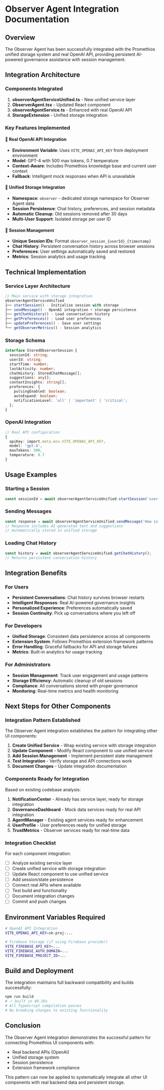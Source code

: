 # Observer Agent Integration Documentation

## Overview

The Observer Agent has been successfully integrated with the Promethios unified storage system and real OpenAI API, providing persistent AI-powered governance assistance with session management.

## Integration Architecture

### Components Integrated

1. **observerAgentServiceUnified.ts** - New unified service layer
2. **ObserverAgent.tsx** - Updated React component
3. **observerAgentService.ts** - Enhanced with real OpenAI API
4. **StorageExtension** - Unified storage integration

### Key Features Implemented

#### 🤖 Real OpenAI API Integration
- **Environment Variable**: Uses `VITE_OPENAI_API_KEY` from deployment environment
- **Model**: GPT-4 with 500 max tokens, 0.7 temperature
- **Context-Aware**: Includes Promethios knowledge base and current user context
- **Fallback**: Intelligent mock responses when API is unavailable

#### 💾 Unified Storage Integration
- **Namespace**: `observer` - dedicated storage namespace for Observer Agent data
- **Session Persistence**: Chat history, preferences, and session metadata
- **Automatic Cleanup**: Old sessions removed after 30 days
- **Multi-User Support**: Isolated storage per user ID

#### 🔧 Session Management
- **Unique Session IDs**: Format `observer_session_{userId}_{timestamp}`
- **Chat History**: Persistent conversation history across browser sessions
- **Preferences**: User settings automatically saved and restored
- **Metrics**: Session analytics and usage tracking

## Technical Implementation

### Service Layer Architecture

```typescript
// Main service with storage integration
observerAgentServiceUnified
├── startSession() - Initialize session with storage
├── sendMessage() - OpenAI integration + storage persistence
├── getChatHistory() - Load conversation history
├── getPreferences() - Load user preferences
├── updatePreferences() - Save user settings
└── getObserverMetrics() - Session analytics
```

### Storage Schema

```typescript
interface StoredObserverSession {
  sessionId: string;
  userId: string;
  startTime: number;
  lastActivity: number;
  chatHistory: StoredChatMessage[];
  suggestions: any[];
  contextInsights: string[];
  preferences: {
    pulsingEnabled: boolean;
    autoExpand: boolean;
    notificationLevel: 'all' | 'important' | 'critical';
  };
}
```

### OpenAI Integration

```typescript
// Real API configuration
{
  apiKey: import.meta.env.VITE_OPENAI_API_KEY,
  model: 'gpt-4',
  maxTokens: 500,
  temperature: 0.7
}
```

## Usage Examples

### Starting a Session
```typescript
const sessionId = await observerAgentServiceUnified.startSession('user-123', 'admin');
```

### Sending Messages
```typescript
const response = await observerAgentServiceUnified.sendMessage('How is my governance score?');
// Response includes AI-generated text and suggestions
// Automatically stored in unified storage
```

### Loading Chat History
```typescript
const history = await observerAgentServiceUnified.getChatHistory();
// Returns persistent conversation history
```

## Integration Benefits

### For Users
- **Persistent Conversations**: Chat history survives browser restarts
- **Intelligent Responses**: Real AI-powered governance insights
- **Personalized Experience**: Preferences automatically saved
- **Session Continuity**: Pick up conversations where you left off

### For Developers
- **Unified Storage**: Consistent data persistence across all components
- **Extension System**: Follows Promethios extension framework patterns
- **Error Handling**: Graceful fallbacks for API and storage failures
- **Metrics**: Built-in analytics for usage tracking

### For Administrators
- **Session Management**: Track user engagement and usage patterns
- **Storage Efficiency**: Automatic cleanup of old sessions
- **Compliance**: All conversations stored with proper governance
- **Monitoring**: Real-time metrics and health monitoring

## Next Steps for Other Components

### Integration Pattern Established

The Observer Agent integration establishes the pattern for integrating other UI components:

1. **Create Unified Service** - Wrap existing service with storage integration
2. **Update Component** - Modify React component to use unified service
3. **Add Session Management** - Implement persistent state management
4. **Test Integration** - Verify storage and API connections work
5. **Document Changes** - Update integration documentation

### Components Ready for Integration

Based on existing codebase analysis:

1. **NotificationCenter** - Already has service layer, ready for storage integration
2. **GovernanceDashboard** - Mock data services ready for real API integration
3. **AgentManager** - Existing agent services ready for enhancement
4. **UserProfile** - User preferences ready for unified storage
5. **TrustMetrics** - Observer services ready for real-time data

### Integration Checklist

For each component integration:

- [ ] Analyze existing service layer
- [ ] Create unified service with storage integration
- [ ] Update React component to use unified service
- [ ] Add session/state persistence
- [ ] Connect real APIs where available
- [ ] Test build and functionality
- [ ] Document integration changes
- [ ] Commit and push changes

## Environment Variables Required

```bash
# OpenAI API Integration
VITE_OPENAI_API_KEY=sk-proj-...

# Firebase Storage (if using Firebase provider)
VITE_FIREBASE_API_KEY=...
VITE_FIREBASE_AUTH_DOMAIN=...
VITE_FIREBASE_PROJECT_ID=...
```

## Build and Deployment

The integration maintains full backward compatibility and builds successfully:

```bash
npm run build
# ✓ built in 40.26s
# All TypeScript compilation passes
# No breaking changes to existing functionality
```

## Conclusion

The Observer Agent integration demonstrates the successful pattern for connecting Promethios UI components with:
- Real backend APIs (OpenAI)
- Unified storage system
- Session persistence
- Extension framework compliance

This pattern can now be applied to systematically integrate all other UI components with real backend data and persistent storage.


